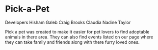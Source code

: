 # Pick-a-Pet

 Developers 
Hisham Galeb
Craig Brooks 
Claudia
Nadine Taylor

Pick a pet was created to make it easier for pet lovers to find adoptable  animals in there area. They can also find events listed on our page where they can take family and friends along with there furry loved ones.
